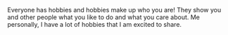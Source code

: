 Everyone has hobbies and hobbies make up who you are! They show you and other people what you like to do and what you care about. Me personally, I have a lot of hobbies that I am excited to share. 
